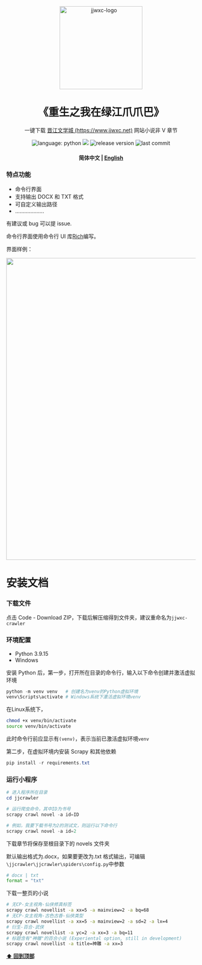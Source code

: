 <div align="center"><a href="https://www.jjwxc.net//"><img src="public/logo.png" alt="jjwxc-logo" title="jjwxc" width="220"></a></div>

<div>
  <h1 align="center">
    《重生之我在绿江爪爪巴》
  </h1>
  <p align="center">
    一键下载
    <a href="https://www.jjwxc.net">晋江文学城 (https://www.jjwxc.net)</a> 
    网站小说非 V 章节
  </p>
  <p align="center">
      <img alt="language: python" src="https://img.shields.io/badge/language-Python-118629">
      <a href="https://www.github.com/labuladong" target="_blank"><img src="https://img.shields.io/badge/作者-@陈刑-689e75.svg?logo=GitHub"></a>
      <img alt="release version" src="https://img.shields.io/badge/release-v1.0.0-9ccca4">
      <img alt="last commit" src="https://img.shields.io/github/last-commit/dev-chenxing/jjwxc-crawler?color=7fbc87">
  </p>
</div>

<h4 align="center">
    <p>
        <b>简体中文</b> |
        <a href="https://github.com/dev-chenxing/jjwxc-crawler/blob/main/README_en.md">English</a>
    </p>
</h4>

### 特点功能

-   命令行界面
-   支持输出 DOCX 和 TXT 格式
-   可自定义输出路径
-   ...................

有建议或 bug 可以提 issue.

命令行界面使用命令行 UI 库[Rich](https://github.com/Textualize/rich)编写。

界面样例：

<div align="center">
  <img src="public/preview.gif" width="800px"/>
</div>

# 安装文档

### 下载文件

点击 Code - Download ZIP，下载后解压缩得到文件夹，建议重命名为`jjwxc-crawler`

### 环境配置

-   Python 3.9.15
-   Windows

安装 Python 后，第一步，打开所在目录的命令行，输入以下命令创建并激活虚拟环境

```powershell
python -m venv venv   # 创建名为venv的Python虚拟环境
venv\Scripts\activate # Windows系统下激活虚拟环境venv
```

在Linux系统下，

```bash
chmod +x venv/bin/activate 
source venv/bin/activate 
```

此时命令行前应显示有`(venv)`，表示当前已激活虚拟环境`venv`

第二步，在虚拟环境内安装 Scrapy 和其他依赖

```powershell
pip install -r requirements.txt
```

### 运行小程序

```powershell
# 进入程序所在目录
cd jjcrawler

# 运行爬虫命令，其中ID为书号
scrapy crawl novel -a id=ID

# 例如，我要下载书号为2的测试文，则运行以下命令行
scrapy crawl novel -a id=2
```

下载章节将保存至根目录下的 novels 文件夹

默认输出格式为.docx，如果要更改为.txt 格式输出，可编辑`\jjcrawler\jjcrawler\spiders\config.py`中参数

```python
# docx | txt
format = "txt"
```

下载一整页的小说

```bash
# 无CP-女主视角-仙侠修真标签
scrapy crawl novellist -a xx=5 -a mainview=2 -a bq=68
# 无CP-女主视角-古色古香-仙侠类型
scrapy crawl novellist -a xx=5 -a mainview=2 -a sd=2 -a lx=4
# 衍生-百合-武侠
scrapy crawl novellist -a yc=2 -a xx=3 -a bq=11
# 标题含有"神雕"的百合小说 (Experiental option, still in development)
scrapy crawl novellist -a title=神雕 -a xx=3
```

**[⬆ 回到顶部](#特点功能)**
